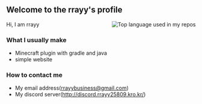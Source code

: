 ## Welcome to the rrayy's profile
<img align="right" src="https://github-readme-stats.vercel.app/api/top-langs/?username=rrayy-25809&layout=compact&hide_title=1&card_width=300" alt="Top language used in my repos"/>
Hi, I am rrayy
<script src="https://apis.google.com/js/platform.js"></script>
<div class="g-ytsubscribe" data-channelid="UCr-KAhewF52eVM5o6kVA88w" data-layout="full" data-count="default"></div>

### What I usually make
- Minecraft plugin with gradle and java
- simple website 

### How to contact me
- My email address(rrayybusiness@gmail.com)
- My discord server(http://discord.rrayy25809.kro.kr/)
